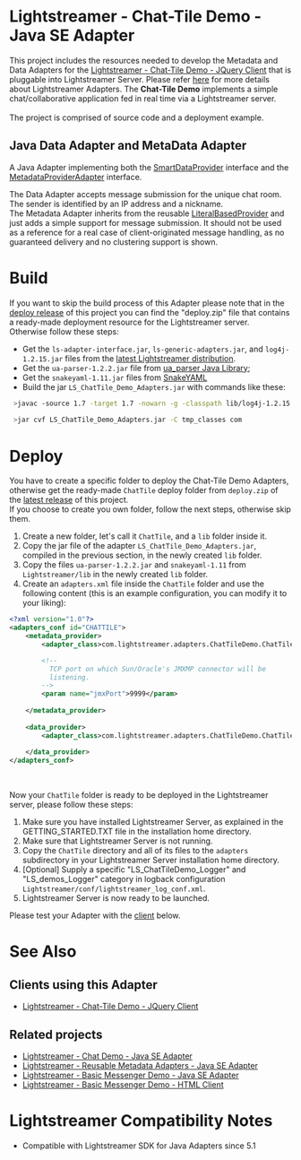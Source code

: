 # Lightstreamer - Chat-Tile Demo - Java SE Adapter #

This project includes the resources needed to develop the Metadata and Data Adapters for the [Lightstreamer - Chat-Tile Demo - JQuery Client](https://github.com/Weswit/Lightstreamer-example-ChatTile-client-javascript) that is pluggable into Lightstreamer Server. Please refer [here](http://www.lightstreamer.com/latest/Lightstreamer_Allegro-Presto-Vivace_5_1_Colosseo/Lightstreamer/DOCS-SDKs/General%20Concepts.pdf) for more details about Lightstreamer Adapters.
The <b>Chat-Tile Demo</b> implements a simple chat/collaborative application fed in real time via a Lightstreamer server.<br>
<br>
The project is comprised of source code and a deployment example.

## Java Data Adapter and MetaData Adapter ##
A Java Adapter implementing both the [SmartDataProvider](http://www.lightstreamer.com/docs/adapter_java_api/com/lightstreamer/interfaces/data/SmartDataProvider.html) interface and the [MetadataProviderAdapter](http://www.lightstreamer.com/docs/adapter_java_api/com/lightstreamer/interfaces/metadata/MetadataProviderAdapter.html) interface.

The Data Adapter accepts message submission for the unique chat room. The sender is identified by an IP address and a nickname.<br>
The Metadata Adapter inherits from the reusable [LiteralBasedProvider](https://github.com/Weswit/Lightstreamer-example-ReusableMetadata-adapter-java) and just adds a simple support for message submission. It should not be used as a reference for a real case of client-originated message handling, as no guaranteed delivery and no clustering support is shown.

# Build #

If you want to skip the build process of this Adapter please note that in the [deploy release](https://github.com/Weswit/Lightstreamer-example-ChatTile-adapter-java/releases) of this project you can find the "deploy.zip" file that contains a ready-made deployment resource for the Lightstreamer server. <br>
Otherwise follow these steps:

* Get the `ls-adapter-interface.jar`, `ls-generic-adapters.jar`, and `log4j-1.2.15.jar` files from the [latest Lightstreamer distribution](http://www.lightstreamer.com/download).
* Get the `ua-parser-1.2.2.jar` file from [ua_parser Java Library](https://github.com/tobie/ua-parser/tree/master/java);
* Get the `snakeyaml-1.11.jar` files from [SnakeYAML](https://code.google.com/p/snakeyaml/)
* Build the jar `LS_ChatTile_Demo_Adapters.jar` with commands like these:
```sh
 >javac -source 1.7 -target 1.7 -nowarn -g -classpath lib/log4j-1.2.15.jar;lib/ls-adapter-interface.jar;lib/ls-generic-adapters.jar;lib/jbox2d-library-2.2.1.1.jar;lib/ua-parser-1.2.2.jar;lib/snakeyaml-1.11.jar -sourcepath src/ -d tmp_classes src/com/lightstreamer/adapters/ChatTileDemo/ChatTileAdapter.java
 
 >jar cvf LS_ChatTile_Demo_Adapters.jar -C tmp_classes com
```

# Deploy #

You have to create a specific folder to deploy the Chat-Tile Demo Adapters, otherwise get the ready-made `ChatTile` deploy folder from `deploy.zip` of the [latest release](https://github.com/Weswit/Lightstreamer-example-ChatTile-adapter-java/releases) of this project.<br>
If you choose to create you own folder, follow the next steps, otherwise skip them. 

1. Create a new folder, let's call it `ChatTile`, and a `lib` folder inside it.
2. Copy the jar file of the adapter `LS_ChatTile_Demo_Adapters.jar`, compiled in the previous section, in the newly created `lib` folder.
3. Copy the files `ua-parser-1.2.2.jar` and `snakeyaml-1.11` from `Lightstreamer/lib` in the newly created `lib` folder.
4. Create an `adapters.xml` file inside the `ChatTile` folder and use the following content (this is an example configuration, you can modify it to your liking):
```xml      
<?xml version="1.0"?>
<adapters_conf id="CHATTILE">
    <metadata_provider>
        <adapter_class>com.lightstreamer.adapters.ChatTileDemo.ChatTileMetaAdapter</adapter_class>

        <!--
          TCP port on which Sun/Oracle's JMXMP connector will be
          listening.
        -->
        <param name="jmxPort">9999</param>
        
    </metadata_provider>
    
    <data_provider>
        <adapter_class>com.lightstreamer.adapters.ChatTileDemo.ChatTileAdapter</adapter_class>
        
    </data_provider>
</adapters_conf>
```
<br> 

Now your `ChatTile` folder is ready to be deployed in the Lightstreamer server, please follow these steps:<br>

1. Make sure you have installed Lightstreamer Server, as explained in the GETTING_STARTED.TXT file in the installation home directory.
2. Make sure that Lightstreamer Server is not running.
3. Copy the `ChatTile` directory and all of its files to the `adapters` subdirectory in your Lightstreamer Server installation home directory.
4. [Optional] Supply a specific "LS_ChatTileDemo_Logger" and "LS_demos_Logger" category in logback configuration `Lightstreamer/conf/lightstreamer_log_conf.xml`.
5. Lightstreamer Server is now ready to be launched.

Please test your Adapter with the [client](https://github.com/Weswit/Lightstreamer-example-ChatTile-adapter-java#clients-using-this-adapter) below.

# See Also #

## Clients using this Adapter ##

* [Lightstreamer - Chat-Tile Demo - JQuery Client](https://github.com/Weswit/Lightstreamer-example-ChatTile-client-javascript)

## Related projects ##

* [Lightstreamer - Chat Demo - Java SE Adapter](https://github.com/Weswit/Lightstreamer-example-Chat-adapter-java)
* [Lightstreamer - Reusable Metadata Adapters - Java SE Adapter](https://github.com/Weswit/Lightstreamer-example-ReusableMetadata-adapter-java)
* [Lightstreamer - Basic Messenger Demo - Java SE Adapter](https://github.com/Weswit/Lightstreamer-example-Messenger-adapter-java)
* [Lightstreamer - Basic Messenger Demo - HTML Client](https://github.com/Weswit/Lightstreamer-example-Messenger-client-javascript)

# Lightstreamer Compatibility Notes #

- Compatible with Lightstreamer SDK for Java Adapters since 5.1

